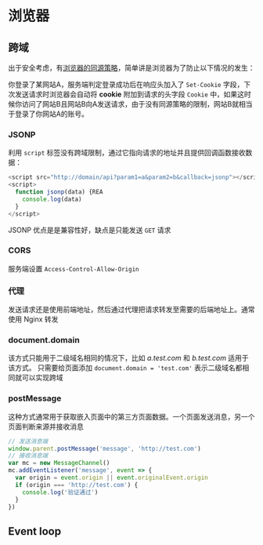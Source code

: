 # 浏览器

## 跨域

出于安全考虑，有[浏览器的同源策略](https://developer.mozilla.org/zh-CN/docs/Web/Security/Same-origin_policy)，简单讲是浏览器为了防止以下情况的发生：

你登录了某网站A，服务端判定登录成功后在响应头加入了 `Set-Cookie` 字段，下次发送请求时浏览器会自动将 **cookie** 附加到请求的头字段 `Cookie` 中，如果这时候你访问了网站B且网站B向A发送请求，由于没有同源策略的限制，网站B就相当于登录了你网站A的账号。

### JSONP
利用 `script` 标签没有跨域限制，通过它指向请求的地址并且提供回调函数接收数据：
```js
<script src="http://domain/api?param1=a&param2=b&callback=jsonp"></script>
<script>
  function jsonp(data) {REA
    console.log(data)
  }
</script>
```
JSONP 优点是是兼容性好，缺点是只能发送 `GET` 请求

### CORS
服务端设置 `Access-Control-Allow-Origin`
   
### 代理
发送请求还是使用前端地址，然后通过代理把请求转发至需要的后端地址上。通常使用 Nginx 转发
   
### document.domain
该方式只能用于二级域名相同的情况下，比如 *a.test.com* 和 *b.test.com* 适用于该方式。
只需要给页面添加 `document.domain = 'test.com'` 表示二级域名都相同就可以实现跨域

### postMessage
这种方式通常用于获取嵌入页面中的第三方页面数据。一个页面发送消息，另一个页面判断来源并接收消息
```js
// 发送消息端
window.parent.postMessage('message', 'http://test.com')
// 接收消息端
var mc = new MessageChannel()
mc.addEventListener('message', event => {
  var origin = event.origin || event.originalEvent.origin
  if (origin === 'http://test.com') {
    console.log('验证通过')
  }
})
```

## Event loop
